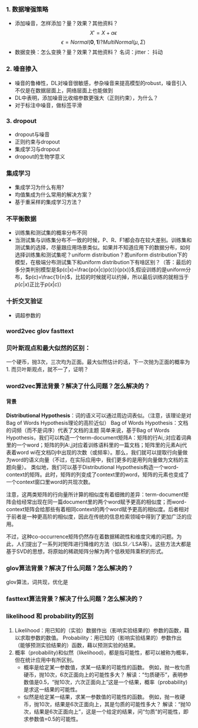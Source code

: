 ### 1. 数据增强策略
 - 添加噪音，怎样添加？量？效果？其他资料？
 $$X' = X + \alpha\epsilon$$
 $$\epsilon = Normal(\mathbf 0, \mathbf 1) ? MultiNormal(\mu, \Sigma)$$
 - 数据变换：怎么变换？量？效果？其他资料？
 名词：jitter： 抖动
### 2. 噪音掺入
 - 噪音的鲁棒性，DL对噪音很敏感，参杂噪音来提高模型的robust，噪音引入不仅是在数据层面上，网络层面上也能做到
 - DL中表明，添加噪音比收缩参数更强大（正则约束），为什么？
 - 对于标注中噪音，做标签平滑
### 3. dropout
 - dropout与噪音
 - 正则约束与dropout
 - 集成学习与dropout
 - dropout的生物学意义
### 集成学习
 - 集成学习为什么有用?
 - 均值集成为什么常用的解决方案？
 - 基于重采样的集成学习方法？
### 不平衡数据
 - 训练集和测试集的概率分布不同
 - 当测试集与训练集分布不一致的时候，P、R、F1都会存在较大差别。训练集和测试集的选择，尽量跟应用场景类似。如果并不知道应用下的数据分布，如何选择训练集和测试集呢？uniform distribution？若uniform distribution下的模型，在极端分布测试集下和uniform distribution下有啥区别？（答：最后的多分类判别模型是$p(c|x)=\frac{p(x|c)p(c)}{p(x)}$,假设训练的是uniform分布，$p(c)=\frac{1}{n}$，比较的时候就可以约掉，所以最后训练的就相当于$p(c|x)$正比于$p(x|c)$）
### 十折交叉验证
 - 调超参数的
### word2vec glov fasttext
### 贝叶斯观点和最大似然的区别：
一个硬币，抛3次，三次均为正面。最大似然估计的话，下一次抛为正面的概率为1. 而贝叶斯观点，就不一了，证明？
### word2vec算法背景？解决了什么问题？怎么解决的？
#### 背景
**Distributional Hypothesis**：词的语义可以通过周边词表似。（注意，该理论是对Bag of Words Hypothesis理论的高阶近似）
Bag of Words Hypothesis：文档的词频（而不是词序）代表了文档的主题
简单来说，基于Bag of Words Hypothesis，我们可以构造一个term-document矩阵A：矩阵的行Ai,:对应着词典里的一个word；矩阵的列A:,j对应着训练语料里的一篇文档；矩阵里的元素Aij代表着word wi在文档Dj中出现的次数（或频率）。那么，我们就可以提取行向量做为word的语义向量（不过，在实际应用中，我们更多的是用列向量做为文档的主题向量）。
类似地，我们可以基于Distributional Hypothesis构造一个word-context的矩阵。此时，矩阵的列变成了context里的word，矩阵的元素也变成了一个context窗口里word的共现次数。

注意，这两类矩阵的行向量所计算的相似度有着细微的差异：term-document矩阵会给经常出现在同一篇document里的两个word赋予更高的相似度；而word-context矩阵会给那些有着相同context的两个word赋予更高的相似度。后者相对于前者是一种更高阶的相似度，因此在传统的信息检索领域中得到了更加广泛的应用。

不过，这种co-occurrence矩阵仍然存在着数据稀疏性和维度灾难的问题。为此，人们提出了一系列对矩阵进行降维的方法（如LSI／LSA等）。这些方法大都是基于SVD的思想，将原始的稀疏矩阵分解为两个低秩矩阵乘积的形式。

### glov算法背景？解决了什么问题？怎么解决的？
glov算法，词共现，优化是
### fasttext算法背景？解决了什么问题？怎么解决的？


### likelihood 和 probability的区别
1. Likelihood：用已知的（实验）数据作出（影响实验结果的）参数的函数，藉以求取参数的数值。 Probability：用已知的（影响实验结果的）参数作出（能够预测实验结果的）函数，藉以预测实验的结果。
1. 概率（probability)和似然（likelihood)，都是指可能性，都可以被称为概率，但在统计应用中有所区别。
   - 概率是给定某一参数值，求某一结果的可能性的函数。
   例如，抛一枚匀质硬币，抛10次，6次正面向上的可能性多大？
   解读：“匀质硬币”，表明参数值是0.5，“抛10次，六次正面向上”这是一个结果，概率（probability)是求这一结果的可能性。
   - 似然是给定某一结果，求某一参数值的可能性的函数。
   例如，抛一枚硬币，抛10次，结果是6次正面向上，其是匀质的可能性多大？
   解读：“抛10次，结果是6次正面向上”，这是一个给定的结果，问“匀质”的可能性，即求参数值=0.5的可能性。
